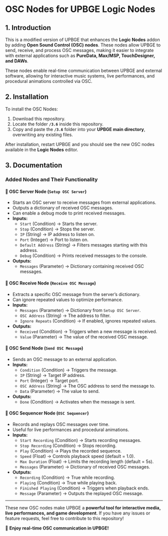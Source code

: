 # OSC Nodes for UPBGE Logic Nodes

## 1. Introduction

This is a modified version of UPBGE that enhances the **Logic Nodes** addon by adding **Open Sound Control (OSC) nodes**. These nodes allow UPBGE to send, receive, and process OSC messages, making it easier to integrate with external applications such as **PureData, Max/MSP, TouchDesigner, and DAWs**.

These nodes enable real-time communication between UPBGE and external software, allowing for interactive music systems, live performances, and procedural animations controlled via OSC.

## 2. Installation

To install the OSC Nodes:

1. Download this repository.
2. Locate the folder **`/3.6`** inside this repository.
3. Copy and paste the **`/3.6`** folder into your **UPBGE main directory**, overwriting any existing files.

After installation, restart UPBGE and you should see the new OSC nodes available in the **Logic Nodes** editor.

## 3. Documentation

### **Added Nodes and Their Functionality**

#### 🔹 **OSC Server Node** (`Setup OSC Server`)

- Starts an OSC server to receive messages from external applications.
- Outputs a dictionary of received OSC messages.
- Can enable a debug mode to print received messages.
- **Inputs:**
  - `Start` (Condition) → Starts the server.
  - `Stop` (Condition) → Stops the server.
  - `IP` (String) → IP address to listen on.
  - `Port` (Integer) → Port to listen on.
  - `Default Address` (String) → Filters messages starting with this address.
  - `Debug` (Condition) → Prints received messages to the console.
- **Outputs:**
  - `Messages` (Parameter) → Dictionary containing received OSC messages.

#### 🔹 **OSC Receive Node** (`Receive OSC Message`)

- Extracts a specific OSC message from the server’s dictionary.
- Can ignore repeated values to optimize performance.
- **Inputs:**
  - `Messages` (Parameter) → Dictionary from `Setup OSC Server`.
  - `OSC Address` (String) → The address to filter.
  - `Ignore Repeats` (Condition) → If enabled, ignores repeated values.
- **Outputs:**
  - `Received` (Condition) → Triggers when a new message is received.
  - `Value` (Parameter) → The value of the received OSC message.

#### 🔹 **OSC Send Node** (`Send OSC Message`)

- Sends an OSC message to an external application.
- **Inputs:**
  - `Condition` (Condition) → Triggers the message.
  - `IP` (String) → Target IP address.
  - `Port` (Integer) → Target port.
  - `OSC Address` (String) → The OSC address to send the message to.
  - `Data` (Parameter) → The value to send.
- **Outputs:**
  - `Done` (Condition) → Activates when the message is sent.

#### 🔹 **OSC Sequencer Node** (`OSC Sequencer`)

- Records and replays OSC messages over time.
- Useful for live performances and procedural animations.
- **Inputs:**
  - `Start Recording` (Condition) → Starts recording messages.
  - `Stop Recording` (Condition) → Stops recording.
  - `Play` (Condition) → Plays the recorded sequence.
  - `Speed` (Float) → Controls playback speed (default = 1.0).
  - `Max Duration` (Float) → Limits the recording length (default = 5s).
  - `Messages` (Parameter) → Dictionary of received OSC messages.
- **Outputs:**
  - `Recording` (Condition) → True while recording.
  - `Playing` (Condition) → True while playing back.
  - `Finished Playing` (Condition) → Triggers when playback ends.
  - `Message` (Parameter) → Outputs the replayed OSC message.

---

These new OSC nodes make UPBGE a **powerful tool for interactive media, live performances, and game development**. If you have any issues or feature requests, feel free to contribute to this repository!

🚀 **Enjoy real-time OSC communication in UPBGE!**
